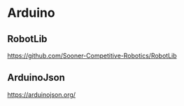 # Arduino

## RobotLib
https://github.com/Sooner-Competitive-Robotics/RobotLib

## ArduinoJson
https://arduinojson.org/